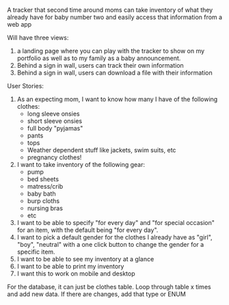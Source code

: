 A tracker that second time around moms can take inventory of what they already have for baby number two and easily access that information from a web app 

Will have three views: 
1. a landing page where you can play with the tracker to show on my portfolio as well as to my family as a baby announcement.
2. Behind a sign in wall, users can track their own information 
3. Behind a sign in wall, users can download a file with their information 

User Stories: 
1. As an expecting mom, I want to know how many I have of the following clothes:
	 - long sleeve onsies
	 - short sleeve onsies
	 - full body "pyjamas"
	 - pants 
	 - tops
	 - Weather dependent stuff like jackets, swim suits, etc
	 - pregnancy clothes! 
1. I want to take inventory of the following gear:
	-  pump
	- bed sheets
	- matress/crib
	- baby bath
	- burp cloths
	- nursing bras
	- etc	
1. I want to be able to specify "for every day" and "for special occasion" for an item, with the default being "for every day".
2. I want to pick a default gender for the clothes I already have as "girl", "boy", "neutral" with a one click button to change the gender for a specific item. 
3. I want to be able to see my inventory at a glance
4. I want to be able to print my inventory
5. I want this to work on mobile and desktop 

For the database, it can just be clothes table. Loop through table x times and add new data. If there are changes, add that type or ENUM 
